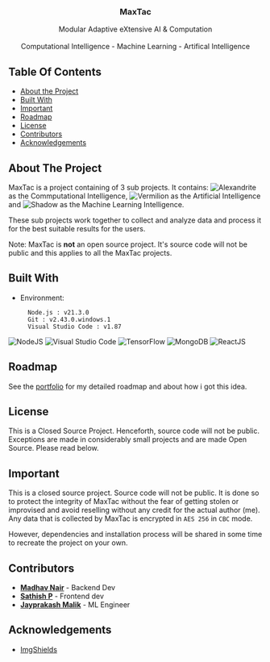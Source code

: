 <br/>
<p align="center">
  <a href="https://github.com/theoneandonlyshadow/MaxTac">
  </a>

<h3 align='center'>
  <b><span color="#ff3131">Max</span><span color="#1B71FA">Tac</span></b>
</h3>
  <p align="center">
    Modular Adaptive eXtensive AI & Computation
    <br/>
    <br/>
        <span color="#ff3131">
    Computational Intelligence
    </span> - 
    <span color="e6e6fa">
      Machine Learning
    </span> - 
    <span color="1b71fa">
      Artifical Intelligence
    </span>
  </p>
</p>



## Table Of Contents

* [About the Project](#about-the-project)
* [Built With](#built-with)
* [Important](#important)
* [Roadmap](#roadmap)
* [License]('license.md')
* [Contributors](#contributors)
* [Acknowledgements](#acknowledgements)

## About The Project

MaxTac is a project containing of 3 sub projects. It contains: ![Alexandrite](https://github.com/theoneandonlyshadow/alexandrite-magnus) as the Commputational Intelligence, ![Vermilion](https://github.com/theoneandonlyshadow/scarlett-vermilion) as the Artificial Intelligence and ![Shadow](https://github.com/theoneandonlyshadow/maximus-shadow) as the Machine Learning Intelligence.

These sub projects work together to collect and analyze data and process it for the best suitable results for the users.

Note: MaxTac is **not** an open source project. It's source code will not be public and this applies to all the MaxTac projects.

## Built With

- Environment:

        Node.js : v21.3.0
        Git : v2.43.0.windows.1
        Visual Studio Code : v1.87
  
![NodeJS](https://img.shields.io/badge/node.js-6DA55F?style=for-the-badge&logo=node.js&logoColor=white)
![Visual Studio Code](https://img.shields.io/badge/Visual%20Studio%20Code-0078d7.svg?style=for-the-badge&logo=visual-studio-code&logoColor=white)
![TensorFlow](https://img.shields.io/badge/TensorFlow-%23FF6F00.svg?style=for-the-badge&logo=TensorFlow&logoColor=white)
![MongoDB](https://img.shields.io/badge/MongoDB-%234ea94b.svg?style=for-the-badge&logo=mongodb&logoColor=white)
![ReactJS](https://img.shields.io/badge/React-20232A?style=for-the-badge&logo=react&logoColor=61DAFB)

## Roadmap

See the [portfolio](https://madhavdotjs.netlify.app/) for my detailed roadmap and about how i got this idea.

## License

This is a Closed Source Project. Henceforth, source code will not be public. Exceptions are made in considerably small projects and are made Open Source. Please read below.

## Important

This is a closed source project. Source code will not be public. It is done so to protect the integrity of MaxTac without the fear of getting stolen or improvised and avoid reselling without any credit for the actual author (me). Any data that is collected by MaxTac is encrypted in `AES 256` in `CBC` mode.

However, dependencies and installation process will be shared in some time to recreate the project on your own.

## Contributors

* **[Madhav Nair](https://github.com/theoneandonlyshadow/)** - Backend Dev
* **[Sathish P](https://github.com/sa-sakii)** - Frontend dev
* **[Jayprakash Malik](https://github.com/tyler731137)** - ML Engineer

## Acknowledgements

* [ImgShields](https://shields.io/)
